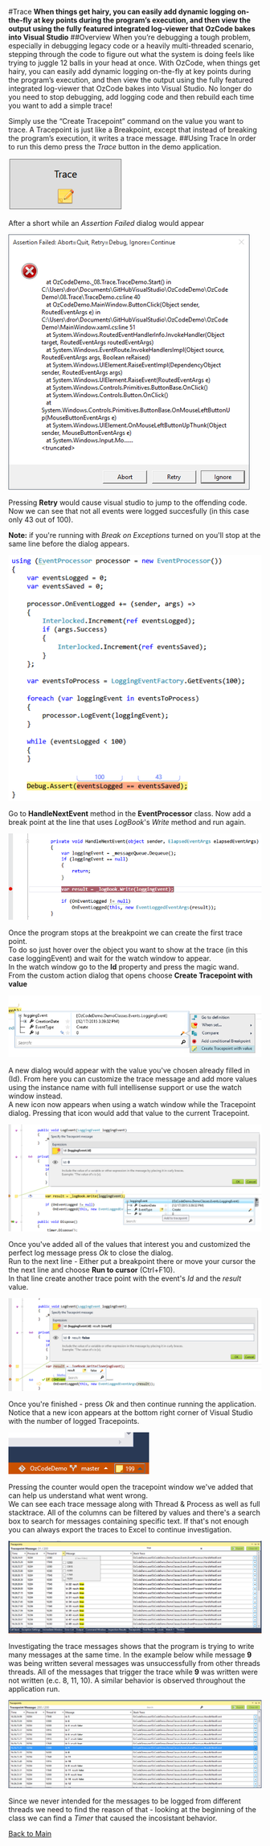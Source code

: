 ﻿#Trace
**When things get hairy, you can easily add dynamic logging on-the-fly at key points during the program’s execution, and then view the output using the fully featured integrated log-viewer that OzCode bakes into Visual Studio**
##Overview
When you’re debugging a tough problem, especially in debugging legacy code or a heavily multi-threaded scenario, stepping through the code to figure out what the system is doing feels like trying to juggle 12 balls in your head at once. With OzCode, when things get hairy, you can easily add dynamic logging on-the-fly at key points during the program’s execution, and then view the output using the fully featured integrated log-viewer that OzCode bakes into Visual Studio. No longer do you need to stop debugging, add logging code and then rebuild each time you want to add a simple trace!

Simply use the “Create Tracepoint” command on the value you want to trace. A Tracepoint is just like a Breakpoint, except that instead of breaking the program’s execution, it writes a trace message.
##Using Trace
In order to run this demo press the _Trace_ button in the demo application.  

![Trace button](Resources/traceButton.PNG)

After a short while an _Assertion Failed_ dialog would appear

![Assertion failed](Resources/assertionFailedDialog.PNG)

Pressing __Retry__ would cause visual studio to jump to the offending code. Now we can see that not all events were logged succesfully (in this case only 43 out of 100).  

__Note:__ if you're running with _Break on Exceptions_ turned on you'll stop at the same line before the dialog appears.
 
![Assertion root cause](Resources/rootCause.PNG)

Go to __HandleNextEvent__ method in the __EventProcessor__ class.
Now add a break point at the line that uses _LogBook_'s _Write_ method and run again.

![First breakpoint](Resources/firstBreakPoint.PNG)

Once the program stops at the breakpoint we can create the first trace point.  
To do so just hover over the object you want to show at the trace (in this case loggingEvent) and wait for the watch window to appear.   
In the watch window go to the __Id__ property and press the magic wand.  
From the custom action dialog that opens choose __Create Tracepoint with value__

![Creating a trace point](Resources/createTracePoint.PNG) 

A new dialog would appear with the value you've chosen already filled in (Id). From here you can customize the trace message and add more values using the instance name with full intellisense support or use the watch window instead.  
A new icon now appears when using a watch window while the Tracepoint dialog. Pressing that icon would add that value to the current Tracepoint.

![Adding values to Tracepoints](Resources/addValuesToTracepoint.PNG) 

Once you've added all of the values that interest you and customized the perfect log message press _Ok_ to close the dialog.  
Run to the next line - Either put a breakpoint there or move your cursor the the next line and choose __Run to cursor__ (Ctrl+F10).  
In that line create another trace point with the event's _Id_ and the _result_ value.

![Creating the second TracePoint](Resources/createTracePoint2.PNG)

Once you're finished - press _Ok_ and then continue running the application.  
Notice that a new icon appears at the bottom right corner of Visual Studio with the number of logged Tracepoints.

![Number of Tracepoints](Resources/tracepointCounter.PNG)

Pressing the counter would open the tracepoint window we've added that can help us understand what went wrong.  
We can see each trace message along with Thread & Process as well as full stacktrace.
All of the columns can be filtered by values and there's a search box to search for messages containing specific text. If that's not enough you can always export the traces to Excel to continue investigation.

![Trace window](Resources/traceWindow.PNG) 

Investigating the trace messages shows that the program is trying to write many messages at the same time. In the example below while message __9__ was being written several messages was unsuccessfully from other threads threads. All of the messages that trigger the trace while  __9__ was written were not written (e.c. 8, 11, 10).  A similar behavior is observed throughout the application run.

![Concurrent messages](Resources/concurrentMessages.PNG) 

Since we never intended for the messages to be logged from different threads we need to find the reason of that - looking at the beginning of the class we can find a _Timer_ that caused the incosistant behavior.

 [Back to Main](../../README.md) 
